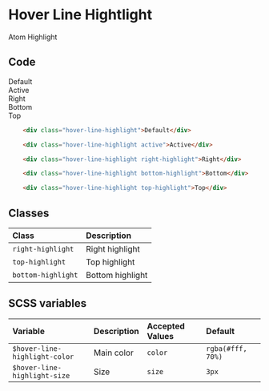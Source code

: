 # Hover Line Hightlight 
<Badge type="tip">Atom</Badge> <Badge type="info">Highlight</Badge>

## Code

<div class="dev-section">
    <div class="hover-line-highlight">Default</div>
    <div class="hover-line-highlight active">Active</div>
    <div class="hover-line-highlight right-highlight">Right</div>
    <div class="hover-line-highlight bottom-highlight">Bottom</div>
    <div class="hover-line-highlight top-highlight">Top</div>
</div>

```html
    <div class="hover-line-highlight">Default</div>

    <div class="hover-line-highlight active">Active</div>

    <div class="hover-line-highlight right-highlight">Right</div>

    <div class="hover-line-highlight bottom-highlight">Bottom</div>

    <div class="hover-line-highlight top-highlight">Top</div>
```

## Classes

| Class               | Description      |
|:--------------------|:-----------------|
| `right-highlight`   | Right highlight  |
| `top-highlight`     | Top highlight    |
| `bottom-highlight`  | Bottom highlight |


## SCSS variables

| Variable                       | Description | Accepted Values | Default           |
|:-------------------------------|:------------|:----------------|:------------------|
| `$hover-line-highlight-color`  | Main color  | `color`         | `rgba(#fff, 70%)` |
| `$hover-line-highlight-size`   | Size        | `size`          | `3px`             |

<style lang="scss">
@import "../../theme.scss";

$hover-line-highlight-color: $primary-color;

@import "components/atoms/highlights/HoverLineHighlight.scss";
</style>

